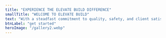```yaml
---
title: "EXPERIENCE THE ELEVATE BUILD DIFFERENCE"
smallTitle: "WELCOME TO ELEVATE BUILD"
text: "With a steadfast commitment to quality, safety, and client satisfaction, we transform visions into reality. Explore our services and discover why we're the premier choice for all your construction needs."
btnLabel: "get started"
heroImage: "/gallery2.webp"
---
```

